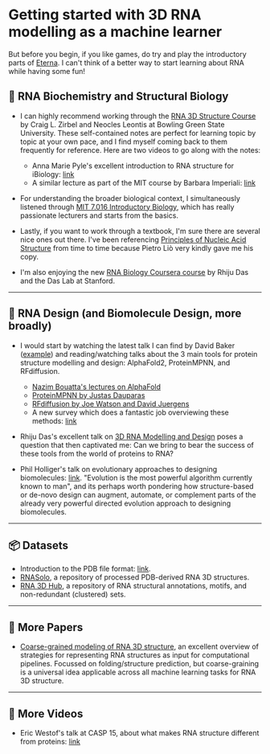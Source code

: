 # Getting started with 3D RNA modelling as a machine learner


But before you begin, if you like games, do try and play the introductory parts of [Eterna](https://eternagame.org/). I can't think of a better way to start learning about RNA while having some fun!

## 🧬 RNA Biochemistry and Structural Biology

- I can highly recommend working through the [RNA 3D Structure Course](http://tinyurl.com/RNA3DStructure) by Craig L. Zirbel and Neocles Leontis at Bowling Green State University. These self-contained notes are perfect for learning topic by topic at your own pace, and I find myself coming back to them frequently for reference. Here are two videos to go along with the notes:
  - Anna Marie Pyle's excellent introduction to RNA structure for iBiology: [link](https://youtu.be/WCrlm18KQ48?si=mrpkgiuKg9SRu8VF)
  - A similar lecture as part of the MIT course by Barbara Imperiali: [link](https://www.youtube.com/watch?v=s1MoBTEcVYY&list=PL3xCprBkQzoneWGiypX1QOtq7lORKE-YN&index=5&t=10s&pp=gAQBiAQB)

- For understanding the broader biological context, I simultaneously listened through [MIT 7.016 Introductory Biology](https://www.youtube.com/playlist?list=PLUl4u3cNGP63LmSVIVzy584-ZbjbJ-Y63), which has really passionate lecturers and starts from the basics.

- Lastly, if you want to work through a textbook, I'm sure there are several nice ones out there. I've been referencing [Principles of Nucleic Acid Structure](https://link.springer.com/book/10.1007/978-1-4612-5190-3) from time to time because Pietro Liò very kindly gave me his copy.

- I'm also enjoying the new [RNA Biology Coursera course](https://www.coursera.org/learn/rna-biology/) by Rhiju Das and the Das Lab at Stanford.

---

## 🎨 RNA Design (and Biomolecule Design, more broadly)

- I would start by watching the latest talk I can find by David Baker ([example](https://www.youtube.com/watch?v=XI85Gh9YXS8)) and reading/watching talks about the 3 main tools for protein structure modelling and design: AlphaFold2, ProteinMPNN, and RFdiffusion.
    - [Nazim Bouatta's lectures on AlphaFold](https://cmsa.fas.harvard.edu/event/protein-folding/) 
    - [ProteinMPNN by Justas Dauparas](https://www.youtube.com/watch?v=aVQQuoToTJA)
    - [RFdiffusion by Joe Watson and David Juergens](https://www.youtube.com/watch?v=wIHwHDt2NoI)
    - A new survey which does a fantastic job overviewing these methods: [link](https://arxiv.org/abs/2310.09685)
 
- Rhiju Das's excellent talk on [3D RNA Modelling and Design](https://youtu.be/2V09ne503V0?si=eqdiKTsk90oovSzB) poses a question that then captivated me: Can we bring to bear the success of these tools from the world of proteins to RNA?

- Phil Holliger's talk on evolutionary approaches to designing biomolecules: [link](https://youtu.be/a4v1IbK475s?si=ud1LXCb4-1E1OpkA). "Evolution is the most powerful algorithm currently known to man", and its perhaps worth pondering how structure-based or de-novo design can augment, automate, or complement parts of the already very powerful directed evolution approach to designing biomolecules.

---

## 📦 Datasets

- Introduction to the PDB file format: [link](https://www.cgl.ucsf.edu/chimera/docs/UsersGuide/tutorials/pdbintro.html).
- [RNASolo](https://rnasolo.cs.put.poznan.pl/), a repository of processed PDB-derived RNA 3D structures.
- [RNA 3D Hub](http://rna.bgsu.edu/rna3dhub/), a repository of RNA structural annotations, motifs, and non-redundant (clustered) sets.

---

## 📝 More Papers

- [Coarse-grained modeling of RNA 3D structure](https://www.sciencedirect.com/science/article/pii/S1046202316301050), an excellent overview of strategies for representing RNA structures as input for computational pipelines. Focussed on folding/structure prediction, but coarse-graining is a universal idea applicable across all machine learning tasks for RNA 3D structure.

---

## 🎥 More Videos

- Eric Westof's talk at CASP 15, about what makes RNA structure different from proteins: [link](https://www.youtube.com/watch?v=oVaABC2oTs0) 

